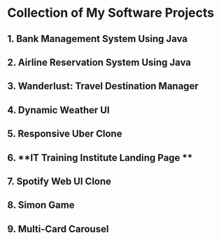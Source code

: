 # Collection of My Software Projects

 ## 1. **Bank Management System Using Java**
 ## 2. **Airline Reservation System Using Java**
 ## 3. **Wanderlust: Travel Destination Manager**
 ## 4. **Dynamic Weather UI**
 ## 5. **Responsive Uber Clone**
 ## 6. **IT Training Institute Landing Page **
 ## 7. **Spotify Web UI Clone**
 ## 8. **Simon Game**
 ## 9. **Multi-Card Carousel**

